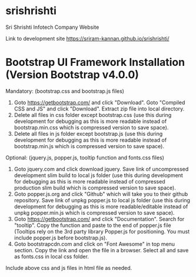 # srishrishti
Sri Shrishti Infotech Company Website

Link to development site https://sriram-kannan.github.io/srishrishti/

# Bootstrap UI Framework Installation (Version Bootstrap v4.0.0)

Mandatory: (bootstrap.css and bootstrap.js files)
1. Goto https://getbootstrap.com/ and click "Download". Goto "Compiled CSS and JS" and click "Download". Extract zip file into local directory.
2. Delete all files in css folder except bootstrap.css (use this during development for debugging as this is more readable instead of bootstrap.min.css which is compressed version to save space).
3. Delete all files in js folder except bootstrap.js (use this during development for debugging as this is more readable instead of bootstrap.min.js which is compressed version to save space).

Optional: (jquery.js, popper.js, tooltip function and fonts.css files)
1. Goto jquery.com and click download jquery. Save link of uncompressed development slim build to local js folder (use this during development for debugging as this is more readable instead of compressed production slim build which is compressed version to save space).
2. Goto popper.js.org and click "Github" which will take you to their github repository. Save link of unpkg popper.js to local js folder (use this during development for debugging as this is more readable/editable instead of unpkg popper.min.js which is compressed version to save space).
3. Goto https://getbootstrap.com/ and click "Documentation". Search for "tooltip". Copy the function and paste to the end of popper.js file (Tooltips rely on the 3rd party library Popper.js for positioning. You must include popper.js before bootstrap.js).
4. Goto bootstrapcdn.com and click on "Font Awesome" in top menu section. Copy the link and open the file in a browser. Select all and save as fonts.css in local css folder.

Include above css and js files in html file as needed.
